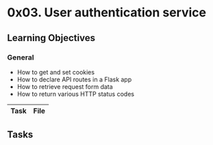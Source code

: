 # 0x03. User authentication service

## Learning Objectives
### General
* How to get and set cookies
* How to declare API routes in a Flask app
* How to retrieve request form data
* How to return various HTTP status codes

| Task | File |
| ---- | ---- |

## Tasks

